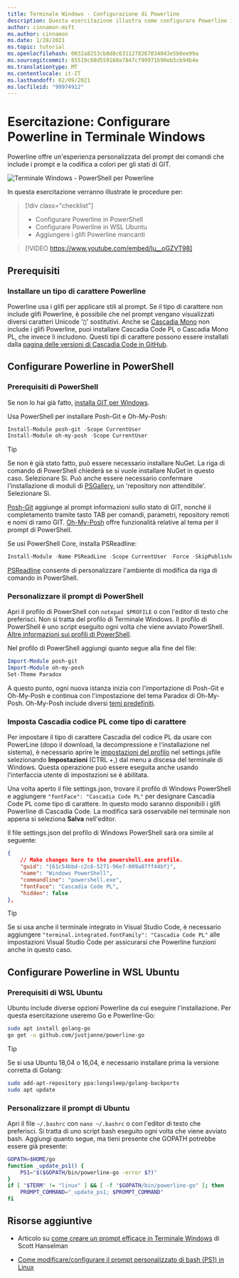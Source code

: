 ```yaml
---
title: Terminale Windows - Configurazione di Powerline
description: Questa esercitazione illustra come configurare Powerline in Terminale Windows.
author: cinnamon-msft
ms.author: cinnamon
ms.date: 1/28/2021
ms.topic: tutorial
ms.openlocfilehash: 0032a8253cb8d8c6311278267034043e5b0ee99a
ms.sourcegitcommit: 85519c60d559160a7847cf99971b90eb5cb94b4e
ms.translationtype: MT
ms.contentlocale: it-IT
ms.lasthandoff: 02/09/2021
ms.locfileid: "99974912"
---
```

# <a name="tutorial-set-up-powerline-in-windows-terminal"></a>Esercitazione: Configurare Powerline in Terminale Windows

Powerline offre un'esperienza personalizzata del prompt dei comandi che include i prompt e la codifica a colori per gli stati di GIT.

![Terminale Windows - PowerShell per Powerline](./../images/powerline-powershell.png)

In questa esercitazione verranno illustrate le procedure per:

> [!div class="checklist"]
>
> * Configurare Powerline in PowerShell
> * Configurare Powerline in WSL Ubuntu
> * Aggiungere i glifi Powerline mancanti

> [!VIDEO https://www.youtube.com/embed/lu__oGZVT98]

## <a name="prerequisites"></a>Prerequisiti

### <a name="install-a-powerline-font"></a>Installare un tipo di carattere Powerline

Powerline usa i glifi per applicare stili al prompt. Se il tipo di carattere non include glifi Powerline, è possibile che nel prompt vengano visualizzati diversi caratteri Unicode '&#x25AF;' sostitutivi. Anche se [Cascadia Mono](./../cascadia-code.md) non include i glifi Powerline, puoi installare Cascadia Code PL o Cascadia Mono PL, che invece li includono. Questi tipi di carattere possono essere installati dalla [pagina delle versioni di Cascadia Code in GitHub](https://github.com/microsoft/cascadia-code/releases).

## <a name="set-up-powerline-in-powershell"></a>Configurare Powerline in PowerShell

### <a name="powershell-prerequisites"></a>Prerequisiti di PowerShell

Se non lo hai già fatto, [installa GIT per Windows](https://git-scm.com/downloads).

Usa PowerShell per installare Posh-Git e Oh-My-Posh:

```powershell
Install-Module posh-git -Scope CurrentUser
Install-Module oh-my-posh -Scope CurrentUser
```

> [!TIP]
> Se non è già stato fatto, può essere necessario installare NuGet. La riga di comando di PowerShell chiederà se si vuole installare NuGet in questo caso. Selezionare Sì. Può anche essere necessario confermare l'installazione di moduli di [PSGallery](https://docs.microsoft.com/powershell/scripting/gallery/getting-started), un 'repository non attendibile'. Selezionare Sì.

[Posh-Git](https://github.com/dahlbyk/posh-git) aggiunge al prompt informazioni sullo stato di GIT, nonché il completamento tramite tasto TAB per comandi, parametri, repository remoti e nomi di ramo GIT. [Oh-My-Posh](https://github.com/JanDeDobbeleer/oh-my-posh) offre funzionalità relative al tema per il prompt di PowerShell.

Se usi PowerShell Core, installa PSReadline:

```powershell
Install-Module -Name PSReadLine -Scope CurrentUser -Force -SkipPublisherCheck
```

[PSReadline](https://docs.microsoft.com/powershell/module/psreadline) consente di personalizzare l'ambiente di modifica da riga di comando in PowerShell.

### <a name="customize-your-powershell-prompt"></a>Personalizzare il prompt di PowerShell

Apri il profilo di PowerShell con `notepad $PROFILE` o con l'editor di testo che preferisci. Non si tratta del profilo di Terminale Windows. Il profilo di PowerShell è uno script eseguito ogni volta che viene avviato PowerShell. [Altre informazioni sui profili di PowerShell](https://docs.microsoft.com/powershell/module/microsoft.powershell.core/about/about_profiles).

Nel profilo di PowerShell aggiungi quanto segue alla fine del file:

```powershell
Import-Module posh-git
Import-Module oh-my-posh
Set-Theme Paradox
```

A questo punto, ogni nuova istanza inizia con l'importazione di Posh-Git e Oh-My-Posh e continua con l'impostazione del tema Paradox di Oh-My-Posh. Oh-My-Posh include diversi [temi predefiniti](https://github.com/JanDeDobbeleer/oh-my-posh#themes).

### <a name="set-cascadia-code-pl-as-your-font"></a>Imposta Cascadia codice PL come tipo di carattere

Per impostare il tipo di carattere Cascadia del codice PL da usare con PowerLine (dopo il download, la decompressione e l'installazione nel sistema), è necessario aprire le [impostazioni del profilo](../customize-settings/profile-appearance.md) nel settings.jsfile selezionando **Impostazioni** (CTRL +,) dal menu a discesa del terminale di Windows. Questa operazione può essere eseguita anche usando l'interfaccia utente di impostazioni se è abilitata.

Una volta aperto il file settings.json, trovare il profilo di Windows PowerShell e aggiungere `"fontFace": "Cascadia Code PL"` per designare Cascadia Code PL come tipo di carattere. In questo modo saranno disponibili i glifi Powerline di Cascadia Code. La modifica sarà osservabile nel terminale non appena si seleziona **Salva** nell'editor.

Il file settings.json del profilo di Windows PowerShell sarà ora simile al seguente:

```json
{
    // Make changes here to the powershell.exe profile.
    "guid": "{61c54bbd-c2c6-5271-96e7-009a87ff44bf}",
    "name": "Windows PowerShell",
    "commandline": "powershell.exe",
    "fontFace": "Cascadia Code PL",
    "hidden": false
},
```
> [!TIP]
> Se si usa anche il terminale integrato in Visual Studio Code, è necessario aggiungere `"terminal.integrated.fontFamily": "Cascadia Code PL"` alle impostazioni Visual Studio Code per assicurarsi che Powerline funzioni anche in questo caso.

## <a name="set-up-powerline-in-wsl-ubuntu"></a>Configurare Powerline in WSL Ubuntu

### <a name="wsl-ubuntu-prerequisites"></a>Prerequisiti di WSL Ubuntu

Ubuntu include diverse opzioni Powerline da cui eseguire l'installazione. Per questa esercitazione useremo Go e Powerline-Go:

```bash
sudo apt install golang-go
go get -u github.com/justjanne/powerline-go
```

> [!TIP]
> Se si usa Ubuntu 18,04 o 16,04, è necessario installare prima la versione corretta di Golang:
> ```bash
> sudo add-apt-repository ppa:longsleep/golang-backports
> sudo apt update
> ```

### <a name="customize-your-ubuntu-prompt"></a>Personalizzare il prompt di Ubuntu

Apri il file `~/.bashrc` con `nano ~/.bashrc` o con l'editor di testo che preferisci. Si tratta di uno script bash eseguito ogni volta che viene avviato bash. Aggiungi quanto segue, ma tieni presente che GOPATH potrebbe essere già presente:

```bash
GOPATH=$HOME/go
function _update_ps1() {
    PS1="$($GOPATH/bin/powerline-go -error $?)"
}
if [ "$TERM" != "linux" ] && [ -f "$GOPATH/bin/powerline-go" ]; then
    PROMPT_COMMAND="_update_ps1; $PROMPT_COMMAND"
fi
```

## <a name="additional-resources"></a>Risorse aggiuntive

* Articolo su [come creare un prompt efficace in Terminale Windows](https://www.hanselman.com/blog/HowToMakeAPrettyPromptInWindowsTerminalWithPowerlineNerdFontsCascadiaCodeWSLAndOhmyposh.aspx) di Scott Hanselman

* [Come modificare/configurare il prompt personalizzato di bash (PS1) in Linux](https://www.cyberciti.biz/tips/howto-linux-unix-bash-shell-setup-prompt.html)
